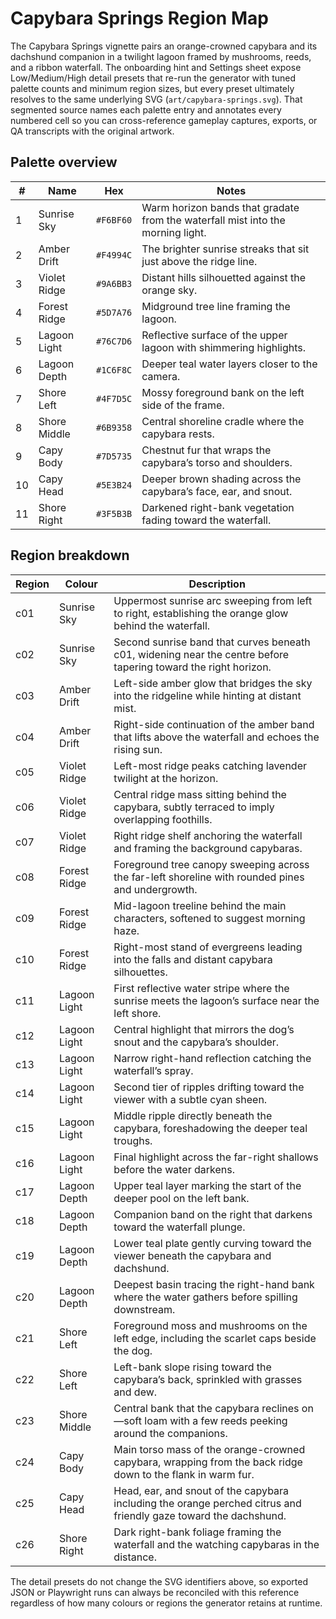 # Capybara Springs Region Map

The Capybara Springs vignette pairs an orange-crowned capybara and its
dachshund companion in a twilight lagoon framed by mushrooms, reeds, and a
ribbon waterfall. The onboarding hint and Settings sheet expose Low/Medium/High
detail presets that re-run the generator with tuned palette counts and minimum
region sizes, but every preset ultimately resolves to the same underlying SVG
(`art/capybara-springs.svg`). That segmented source names each palette entry and
annotates every numbered cell so you can cross-reference gameplay captures,
exports, or QA transcripts with the original artwork.

## Palette overview

| # | Name | Hex | Notes |
| - | ---- | --- | ----- |
| 1 | Sunrise Sky | `#F6BF60` | Warm horizon bands that gradate from the waterfall mist into the morning light. |
| 2 | Amber Drift | `#F4994C` | The brighter sunrise streaks that sit just above the ridge line. |
| 3 | Violet Ridge | `#9A6BB3` | Distant hills silhouetted against the orange sky. |
| 4 | Forest Ridge | `#5D7A76` | Midground tree line framing the lagoon. |
| 5 | Lagoon Light | `#76C7D6` | Reflective surface of the upper lagoon with shimmering highlights. |
| 6 | Lagoon Depth | `#1C6F8C` | Deeper teal water layers closer to the camera. |
| 7 | Shore Left | `#4F7D5C` | Mossy foreground bank on the left side of the frame. |
| 8 | Shore Middle | `#6B9358` | Central shoreline cradle where the capybara rests. |
| 9 | Capy Body | `#7D5735` | Chestnut fur that wraps the capybara’s torso and shoulders. |
| 10 | Capy Head | `#5E3B24` | Deeper brown shading across the capybara’s face, ear, and snout. |
| 11 | Shore Right | `#3F5B3B` | Darkened right-bank vegetation fading toward the waterfall. |

## Region breakdown

| Region | Colour | Description |
| ------ | ------ | ----------- |
| c01 | Sunrise Sky | Uppermost sunrise arc sweeping from left to right, establishing the orange glow behind the waterfall. |
| c02 | Sunrise Sky | Second sunrise band that curves beneath c01, widening near the centre before tapering toward the right horizon. |
| c03 | Amber Drift | Left-side amber glow that bridges the sky into the ridgeline while hinting at distant mist. |
| c04 | Amber Drift | Right-side continuation of the amber band that lifts above the waterfall and echoes the rising sun. |
| c05 | Violet Ridge | Left-most ridge peaks catching lavender twilight at the horizon. |
| c06 | Violet Ridge | Central ridge mass sitting behind the capybara, subtly terraced to imply overlapping foothills. |
| c07 | Violet Ridge | Right ridge shelf anchoring the waterfall and framing the background capybaras. |
| c08 | Forest Ridge | Foreground tree canopy sweeping across the far-left shoreline with rounded pines and undergrowth. |
| c09 | Forest Ridge | Mid-lagoon treeline behind the main characters, softened to suggest morning haze. |
| c10 | Forest Ridge | Right-most stand of evergreens leading into the falls and distant capybara silhouettes. |
| c11 | Lagoon Light | First reflective water stripe where the sunrise meets the lagoon’s surface near the left shore. |
| c12 | Lagoon Light | Central highlight that mirrors the dog’s snout and the capybara’s shoulder. |
| c13 | Lagoon Light | Narrow right-hand reflection catching the waterfall’s spray. |
| c14 | Lagoon Light | Second tier of ripples drifting toward the viewer with a subtle cyan sheen. |
| c15 | Lagoon Light | Middle ripple directly beneath the capybara, foreshadowing the deeper teal troughs. |
| c16 | Lagoon Light | Final highlight across the far-right shallows before the water darkens. |
| c17 | Lagoon Depth | Upper teal layer marking the start of the deeper pool on the left bank. |
| c18 | Lagoon Depth | Companion band on the right that darkens toward the waterfall plunge. |
| c19 | Lagoon Depth | Lower teal plate gently curving toward the viewer beneath the capybara and dachshund. |
| c20 | Lagoon Depth | Deepest basin tracing the right-hand bank where the water gathers before spilling downstream. |
| c21 | Shore Left | Foreground moss and mushrooms on the left edge, including the scarlet caps beside the dog. |
| c22 | Shore Left | Left-bank slope rising toward the capybara’s back, sprinkled with grasses and dew. |
| c23 | Shore Middle | Central bank that the capybara reclines on—soft loam with a few reeds peeking around the companions. |
| c24 | Capy Body | Main torso mass of the orange-crowned capybara, wrapping from the back ridge down to the flank in warm fur. |
| c25 | Capy Head | Head, ear, and snout of the capybara including the orange perched citrus and friendly gaze toward the dachshund. |
| c26 | Shore Right | Dark right-bank foliage framing the waterfall and the watching capybaras in the distance. |

The detail presets do not change the SVG identifiers above, so exported JSON or
Playwright runs can always be reconciled with this reference regardless of how
many colours or regions the generator retains at runtime.

